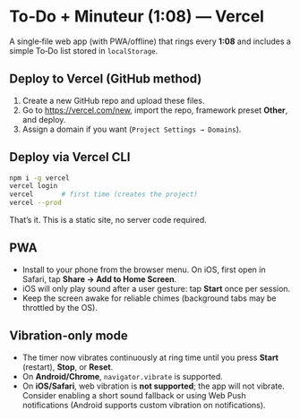 # To‑Do + Minuteur (1:08) — Vercel

A single‑file web app (with PWA/offline) that rings every **1:08** and includes a simple To‑Do list stored in `localStorage`.

## Deploy to Vercel (GitHub method)
1. Create a new GitHub repo and upload these files.
2. Go to https://vercel.com/new, import the repo, framework preset **Other**, and deploy.
3. Assign a domain if you want (`Project Settings → Domains`).

## Deploy via Vercel CLI
```bash
npm i -g vercel
vercel login
vercel       # first time (creates the project)
vercel --prod
```

That’s it. This is a static site, no server code required.

## PWA
- Install to your phone from the browser menu. On iOS, first open in Safari, tap **Share → Add to Home Screen**.
- iOS will only play sound after a user gesture: tap **Start** once per session.
- Keep the screen awake for reliable chimes (background tabs may be throttled by the OS).


## Vibration-only mode
- The timer now vibrates continuously at ring time until you press **Start** (restart), **Stop**, or **Reset**.
- On **Android/Chrome**, `navigator.vibrate` is supported.
- On **iOS/Safari**, web vibration is **not supported**; the app will not vibrate. Consider enabling a short sound fallback or using Web Push notifications (Android supports custom vibration on notifications).
